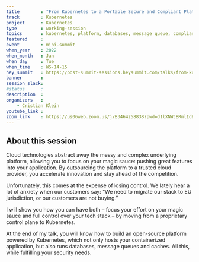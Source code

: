 ```yaml
---
title        : "From Kubernetes to a Portable Secure and Compliant Platform: Databases, Message Queues and Caches"
track        : Kubernetes
project      : Kubernetes
type         : working-session
topics       : kubernetes, platform, databases, message queue, compliance, security, portable
featured     :
event        : mini-summit
when_year    : 2022
when_month   : Jan
when_day     : Tue
when_time    : WS-14-15
hey_summit   : https://post-summit-sessions.heysummit.com/talks/from-kubernetes-to-a-portable-secure-and-compliant-platform-databases-message-queues-and-caches/
banner       : 
session_slack:
#status      : 
description  :
organizers   :
    - Cristian Klein       
youtube_link : 
zoom_link    : https://us06web.zoom.us/j/83464258838?pwd=d1lXNWJBRmlIdEcrVWVWVmlnU0dIdz09
---
```


## About this session

Cloud technologies abstract away the messy and complex underlying platform, allowing you to focus on your magic sauce: pushing great features into your application. By outsourcing the platform to a trusted cloud provider, you accelerate innovation and stay ahead of the competition.

Unfortunately, this comes at the expense of losing control. We lately hear a lot of anxiety when our customers say: “We need to migrate our stack to EU jurisdiction, or our customers are not buying.”

I will show you how you can have both – focus your effort on your magic sauce and full control over your tech stack – by moving from a proprietary control plane to Kubernetes.

At the end of my talk, you will know how to build an open-source platform powered by Kubernetes, which not only hosts your containerized application, but also runs databases, message queues and caches. All this, while fulfilling your security needs.
